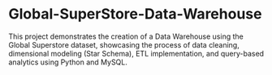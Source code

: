 # Global-SuperStore-Data-Warehouse
This project demonstrates the creation of a Data Warehouse using the Global Superstore dataset, showcasing the process of data cleaning, dimensional modeling (Star Schema), ETL implementation, and query-based analytics using Python and MySQL.

